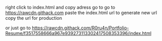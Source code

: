 right click to index.html and copy adress
go to go to https://rawcdn.githack.com
paste the index.html url to generate new url
copy the url for production

or just go to https://rawcdn.githack.com/R0ru4n/Portfolio-Resume/f3517558666a967e939273113302417508353396/index.html
